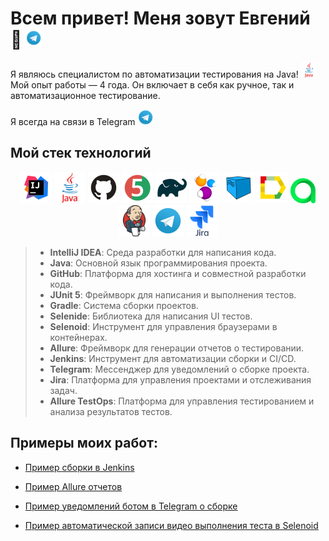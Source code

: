 # Всем привет! Меня зовут Евгений 👋  <a href="https://t.me/palmeka"><img src="images/icons/TGBig.png" alt="Telegram Icon" width="25" height="25"/></a>

 <p>Я являюсь специалистом по автоматизации тестирования на Java! <img height="25" src="images/icons/java.svg" width="25"/></a> <br/>Мой опыт работы — 4 года. Он включает в себя как ручное, так и автоматизационное тестирование.</p> 
 Я всегда на связи в Telegram <a href="https://t.me/palmeka"><img src="images/icons/TGBig.png" alt="Telegram Icon" width="25" height="25"/></a>

## Мой стек технологий

<p align="center">  
<a href="https://www.jetbrains.com/idea/"><img src="images/icons/Intelij_IDEA.svg" width="50" height="50"  alt="IDEA"/></a>  
<a href="https://www.java.com/"><img src="images/icons/java.svg" width="50" height="50"  alt="Java"/></a>  
<a href="https://github.com/"><img src="images/icons/GitHub.svg" width="50" height="50"  alt="Github"/></a>  
<a href="https://junit.org/junit5/"><img src="images/icons/JUnit5.svg" width="50" height="50"  alt="JUnit 5"/></a>  
<a href="https://gradle.org/"><img src="images/icons/Gradle.svg" width="50" height="50"  alt="Gradle"/></a>  
<a href="https://selenide.org/"><img src="images/icons/Selenide.svg" width="50" height="50"  alt="Selenide"/></a>  
<a href="https://aerokube.com/selenoid/"><img src="images/icons/Selenoid.svg" width="50" height="50"  alt="Selenoid"/></a>  
<a href="https://github.com/allure-framework/allure2"><img src="images/icons/Allure.svg" width="50" height="50"  alt="Allure"/></a> 
<a href="https://qameta.io/"><img src="images/icons/AllureTestOps.svg" width="40" height="40"  alt="Allure TestOps"/></a> 
<a href="https://www.jenkins.io/"><img src="images/icons/Jenkins.svg" width="50" height="50"  alt="Jenkins"/></a> 
<a href="https://web.telegram.org/"><img src="images/icons/Telegram.svg" width="50" height="50"  alt="IDEA"/></a>  
<a href="https://www.atlassian.com/ru/software/jira/"><img src="images/icons/jira.svg" width="50" height="50"  alt="Jira"/></a>  
  
> - **IntelliJ IDEA**: Среда разработки для написания кода.
> - **Java**: Основной язык программирования проекта.
> - **GitHub**: Платформа для хостинга и совместной разработки кода.
> - **JUnit 5**: Фреймворк для написания и выполнения тестов.
> - **Gradle**: Система сборки проектов.
> - **Selenide**: Библиотека для написания UI тестов.
> - **Selenoid**: Инструмент для управления браузерами в контейнерах.
> - **Allure**: Фреймворк для генерации отчетов о тестировании.
> - **Jenkins**: Инструмент для автоматизации сборки и CI/CD.
> - **Telegram**: Мессенджер для уведомлений о сборке проекта.
> - **Jira**: Платформа для управления проектами и отслеживания задач.
> - **Allure TestOps**: Платформа для управления тестированием и анализа результатов тестов.
## **Примеры моих работ:**

* [Пример сборки в Jenkins](https://github.com/jekkka23/citilink.ru/tree/main?tab=readme-ov-file#%D1%81%D0%B1%D0%BE%D1%80%D0%BA%D0%B0-%D0%B2-jenkins)

* [Пример Allure отчетов](https://github.com/jekkka23/citilink.ru/tree/main?tab=readme-ov-file#-allure-%D0%BE%D1%82%D1%87%D0%B5%D1%82)

* [Пример уведомлений ботом в Telegram о сборке](https://github.com/jekkka23/citilink.ru/tree/main?tab=readme-ov-file#-allure-%D0%BE%D1%82%D1%87%D0%B5%D1%82)

* [Пример автоматической записи видео выполнения теста в Selenoid](https://github.com/jekkka23/citilink.ru/tree/main?tab=readme-ov-file#-allure-%D0%BE%D1%82%D1%87%D0%B5%D1%82)
